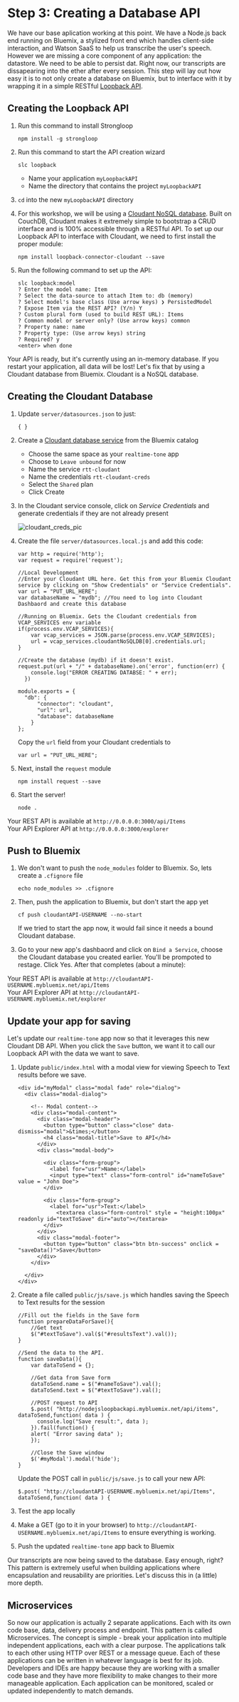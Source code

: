 # Step 3: Creating a Database API

We have our base aplication working at this point. We have a Node.js back end running on Bluemix, a stylized front end which handles client-side interaction, and Watson SaaS to help us transcribe the user's speech. However we are missing a core component of any application: the datastore. We need to be able to persist dat. Right now, our transcripts are dissapearing into the ether after every session. This step will lay out how easy it is to not only create a database on Bluemix, but to interface with it by wrapping it in a simple RESTful [Loopback API][loopback_url].

## Creating the Loopback API

1. Run this command to install Strongloop

	```
	npm install -g strongloop
	```

2. Run this command to start the API creation wizard

	```
	slc loopback
	```

	* Name your application `myLoopbackAPI`
	* Name the directory that contains the project `myLoopbackAPI`

3. `cd` into the new `myLoopbackAPI` directory

4. For this workshop, we will be using a [Cloudant NoSQL database][cloudant_url]. Built on CouchDB, Cloudant makes it extremely simple to bootstrap a CRUD interface and is 100% accessible through a RESTful API. To set up our Loopback API to interface with Cloudant, we need to first install the proper module:

	```
	npm install loopback-connector-cloudant --save
	```
5. Run the following command to set up the API:

	```
	slc loopback:model
	? Enter the model name: Item
	? Select the data-source to attach Item to: db (memory)
	? Select model's base class (Use arrow keys) ❯ PersistedModel
	? Expose Item via the REST API? (Y/n) Y
	? Custom plural form (used to build REST URL): Items
	? Common model or server only? (Use arrow keys) common
	? Property name: name
	? Property type: (Use arrow keys) string
	? Required? y
	<enter> when done
	```

Your API is ready, but it's currently using an in-memory database. If you restart your application, all data will be lost! Let's fix that by using a Cloudant database from Bluemix. Cloudant is a NoSQL database.

## Creating the Cloudant Database

1. Update `server/datasources.json` to just:

	```
	{ }
	```

2. Create a [Cloudant database service][cloudant_service_url] from the Bluemix catalog
	* Choose the same space as your `realtime-tone` app
	* Choose to `Leave unbound` for now
	* Name the service `rtt-cloudant`
	* Name the credentials `rtt-cloudant-creds`
	* Select the `Shared` plan
	* Click Create

3. In the Cloudant service console, click on *Service Credentials* and generate credentials if they are not already present

	![cloudant_creds_pic](../workshop_images/cloudant_service_credentials.png)

4. Create the file `server/datasources.local.js` and add this code:

	```
	var http = require('http');
	var request = require('request');
	
	//Local Development
	//Enter your Cloudant URL here. Get this from your Bluemix Cloudant service by clicking on "Show Credentials" or "Service Credentials".
	var url = "PUT_URL_HERE";
	var databaseName = "mydb"; //You need to log into Cloudant Dashbaord and create this database
	
	//Running on Bluemix. Gets the Cloudant credentials from VCAP_SERVICES env variable
	if(process.env.VCAP_SERVICES){
		var vcap_services = JSON.parse(process.env.VCAP_SERVICES);
		url = vcap_services.cloudantNoSQLDB[0].credentials.url;
	}
	
	//Create the database (mydb) if it doesn't exist.
	request.put(url + "/" + databaseName).on('error', function(err) {
	    console.log("ERROR CREATING DATABSE: " + err);
	  })
	
	module.exports = {
	  "db": {
		  "connector": "cloudant",
		  "url": url,
		  "database": databaseName
		}
	};
	```
	Copy the `url` field from your Cloudant credentials to

	```
	var url = "PUT_URL_HERE";
	```

5. Next, install the `request` module

	```
	npm install request --save
	```

6. Start the server!

	```
	node .
	```

Your REST API is available at `http://0.0.0.0:3000/api/Items`  
Your API Explorer API at `http://0.0.0.0:3000/explorer`

## Push to Bluemix

1. We don't want to push the `node_modules` folder to Bluemix. So, lets create a `.cfignore` file

	```
	echo node_modules >> .cfignore
	```

2. Then, push the application to Bluemix, but don't start the app yet

	```
	cf push cloudantAPI-USERNAME --no-start
	```
	
	If we tried to start the app now, it would fail since it needs a bound Cloudant database.

3. Go to your new app's dashbaord and click on `Bind a Service`, choose the Cloudant database you created earlier. You'll be prompoted to restage. Click Yes. After that completes (about a minute):

Your REST API is available at `http://cloudantAPI-USERNAME.mybluemix.net/api/Items`  
Your API Explorer API at `http://cloudantAPI-USERNAME.mybluemix.net/explorer`

## Update your app for saving

Let's update our `realtime-tone` app now so that it leverages this new Cloudant DB API. When you click the `Save` button, we want it to call our Loopback API with the data we want to save.

1. Update `public/index.html` with a modal view for viewing Speech to Text results before we save.

	```
	<div id="myModal" class="modal fade" role="dialog">
	  <div class="modal-dialog">
	
	    <!-- Modal content-->
	    <div class="modal-content">
	      <div class="modal-header">
	        <button type="button" class="close" data-dismiss="modal">&times;</button>
	        <h4 class="modal-title">Save to API</h4>
	      </div>
	      <div class="modal-body">
	
	        <div class="form-group">
	          <label for="usr">Name:</label>
	          <input type="text" class="form-control" id="nameToSave" value = "John Doe">
	        </div>
	
	        <div class="form-group">
	          <label for="usr">Text:</label>
	            <textarea class="form-control" style = "height:100px" readonly id="textToSave" dir="auto"></textarea>
	        </div>
	      </div>
	      <div class="modal-footer">
	        <button type="button" class="btn btn-success" onclick = "saveData()">Save</button>
	      </div>
	    </div>
	
	  </div>
	</div>
	```

2. Create a file called `public/js/save.js` which handles saving the Speech to Text results for the session
	
	```
	//Fill out the fields in the Save form
	function prepareDataForSave(){
		//Get text
		$("#textToSave").val($("#resultsText").val());
	}
	
	//Send the data to the API.
	function saveData(){
		var dataToSend = {};
	
		//Get data from Save form
		dataToSend.name = $("#nameToSave").val();
		dataToSend.text = $("#textToSave").val();
	
		//POST request to API
		$.post( "http://nodejsloopbackapi.mybluemix.net/api/items", dataToSend,function( data ) {
		  console.log("Save result:", data );
		}).fail(function() {
	    alert( "Error saving data" );
	  	});
	
	    //Close the Save window
	    $('#myModal').modal('hide');
	}
	```

	Update the POST call in `public/js/save.js` to call your new API:

	```
	$.post( "http://cloudantAPI-USERNAME.mybluemix.net/api/Items", dataToSend,function( data ) {
	```

3. Test the app locally

4. Make a GET (go to it in your browser) to `http://cloudantAPI-USERNAME.mybluemix.net/api/Items` to ensure everything is working.

5. Push the updated `realtime-tone` app back to Bluemix

Our transcripts are now being saved to the database. Easy enough, right? This pattern is extremely useful when building applications where encapsulation and reusability are priorities. Let's discuss this in (a little) more depth.

## Microservices

So now our application is actually 2 separate applications. Each with its own code base, data, delivery process and endpoint. This pattern is called Microservices. The concept is simple - break your application into multiple independent applications, each with a clear purpose. The applications talk to each other using HTTP over REST or a message queue. Each of these applications can be written in whatever language is best for its job. Developers and IDEs are happy because they are working with a smaller code base and they have more flexibility to make changes to their more manageable application. Each application can be monitored, scaled or updated independently to match demands.

<!--Links-->
[cloudant_url]: https://cloudant.com/
[loopback_url]: http://loopback.io/
[cloudant_service_url]: https://console.ng.bluemix.net/catalog/services/cloudant-nosql-db/
